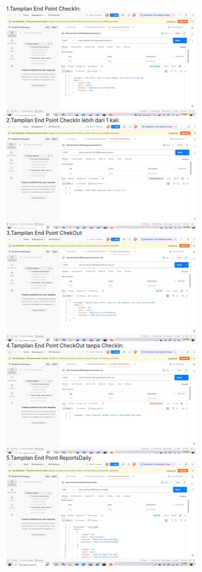 1.Tampilan End Point CheckIn:
   ![Check In](ss3/checkin1.PNG)
2.Tampilan End Point CheckIn lebih dari 1 kali:
   ![Check In Lebih dari 1x](ss3/checkin2x.PNG)
3.Tampilan End Point ChekOut:
   ![Check Out](ss3/CheckOut.png)
4.Tampilan End Point CheckOut tanpa CheckIn:
   ![Check In Tanpa CheckOut](ss3/checkouttanpacheckin.PNG)
5.Tampilan End Point ReportsDaily:
   ![Reports Daily](ss3/daily.png)